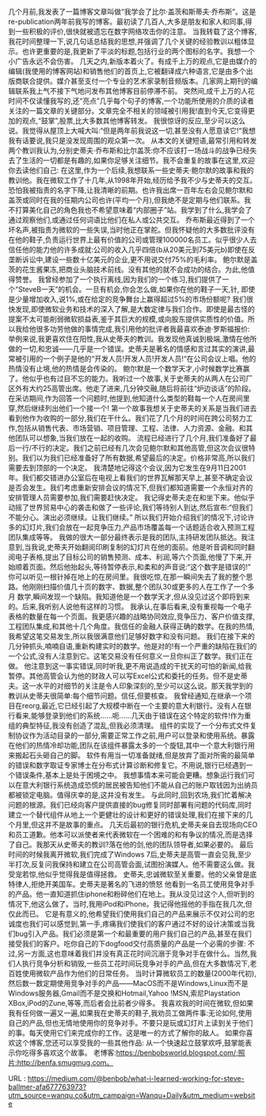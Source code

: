几个月前,我发表了一篇博客文章叫做“我学会了比尔·盖茨和斯蒂夫·乔布斯”。这是re-publication两年前我写的博客。最初读了几百人,大多是朋友和家人和同事,得到一些积极的评价,很快就被遗忘在数字网络攻击你的注意。 
 当我转载了这个博客,我花时间整理一下,说几句话总结我的思想,并强调了几个关键的经验教训以粗体显示。也许更重要的是,我更新了平淡的标题,包括行业的两个图标的名字。我想一个小广告永远不会伤害。 
 几天之内,新版本着火了。有成千上万的观点,它是由媒介的编辑(我使用的博客网站)和销售他们的首页上,它被翻译成六种语言,它是由多个出版商联合提供。媒介甚至支付一个专业的艺术家录制音频版本。几家网上期刊的编辑联系我上气不接下气地问发布其他博客目前停滞不前。 
 突然间,成千上万的人花时间不仅读懂我写的,还“亮点”几乎每个句子的博客,一个功能所使用的介质的读者关注的一篇文章的关键部分。文章完全不相关的领域被引用我!直到今天,它变得更加的观点,“鼓掌”,股票,比大多数其他博客转发。 
 我很惊讶的反应,至少可以这么说。我觉得从屋顶上大喊大叫:“但是两年前我说这一切,甚至没有人愿意读它!“我想我有话要说,我只是没发现周围的观众第一次。 
 从本文的关键短语,最常引用和转发两个教训我认为,分别史蒂夫·乔布斯和比尔盖茨:你不应该打一场战斗的战争已经失去了生活的一切都是有趣的,如果你足够关注细节。我不会重复的故事在这里,欢迎你去读他们自己: 
 在这里,作为一个后续,我想联系一些史蒂夫·鲍尔默的故事和我的教训他。我在微软工作了十几年,从1998年开始,经历给予我不少与史蒂夫的交互。 
 恐怕我被指责的名字下降,让我清晰的前期。也许我出席一百年左右会见鲍尔默和盖茨或同时在我的任期内公司也许(平均一个月),但我绝不是定期与他们联系。我不打算美化自己的角色我也不希望意味着“内部圈子”站。我学到了什么,我学会了通过观察他们,或通过任何词语比他们在私人或公共交互。 
 乔布斯最近得到了一个坏名声,被指责为微软的一些失误,当时他正在掌舵。但我怀疑他的大多数批评没有在他的鞋子,负责运行世界上最有价值的公司或管理100000名员工。似乎很少人去信任他的能力他的许多成就:公司的收入几乎四倍(b从20美元到75美元b)即使在反垄断诉讼中,建设一些数十亿美元的企业,更不用说交付75%的毛利率。 
 鲍尔默是盖茨的花生酱果冻,把商业头脑技术前线。没有其他的就不会成功的结合。为此,他值得赞誉。 
 我曾经参加了一个执行离线,因为我们的一个练习,我们提供了一个“SteveB一天”的机会。一旦有机会,你会怎么做,如果你在他的鞋子一天,针, 
 即使是少量增加收入,说1%,或在给定的竞争舞台上赢得超过5%的市场份额呢? 
 我们很快发现,即使微软业务和技术的深入了解,是大数定律与我们合作。即使是最古怪的提案不太可能削弱微软损益表,鉴于其巨大的规模,或向股东提供实质性的价值。所以我给他很多功劳他做的事情完成,我引用他的批评者我最喜欢泰迪·罗斯福报价: 
 举例来说,我更喜欢住在阳性,我从史蒂夫的教训。我发现他真诚到极端,激情在他所做的一切,和忠诚——几乎是一个错误。史蒂夫是著名的情感和言过其实的演讲,最常被引用的一个例子是他的“开发人员!开发人员!开发人员!“在公司会议上唱。他的热情没有止境,他的热情是会传染的。 
 鲍尔默是一个数学天才,小时候数学比赛赢了。他似乎也有过目不忘的能力。我听过一个故事,关于史蒂夫的从两人在公司厂区外有大约25高管出席。他走了进来,几分钟交融,随后将前往“炉边谈话”的阶段。在采访期间,作为回答一个问题时,他提到,他知道什么类型的鞋每一个人在房间里穿,然后继续列出他们一个接一个! 
 第一个故事我想关于史蒂夫的关系是当我们进去看到他作为收购的一部分,我们在干什么。我们花了几个月的时间在跨公司努力工作,包括从销售代表、市场营销、项目管理、工程、法律、人力资源、金融、和其他团队可以想象,当我们放在一起的收购。 
 流程已经进行了几个月,我们准备好了最后一行/不行的决定。我们之前已经有几次会见鲍尔默和其他高管,但这次会议很特别。我们以为我们已经准备好了所有数据,希望最后的决定。价格非常高,所以我们需要去到顶部的一个决定。 
 我清楚地记得这个会议,因为它发生在9月11日2001年。我们都交错进办公室后在电视上看我们的世界瓦解那天早上,甚至不确定会议是否会发生。我们考虑重新安排会议的情况下,但我们都知道需要一个永恒对齐的安排管理人员需要参加,我们需要赶快决定。 
 我记得史蒂夫走在和坐下来。他似乎动摇了世界贸易中心的袭击和做了一些评论,我们等待别人到达,然后宣布:“但我们不能分心。演出必须继续。让我们继续。” 
 所以我们开始介绍我们的情况下,讨论许多的幻灯片,我们会放在一起竞争压力,产品市场覆盖每一个话题适合收入预测工程团队集成等等。 
 我做的很大一部分最终表示是我的团队,主持研发团队抵达。我注意到,当我说,史蒂夫开始翻阅印刷复制的幻灯片在他的面前。他是听音调和同时翻阅电子表格,提出了目标公司的销售预测、成本、利润,等六个页面,他慢了下来,开始顺着页面。然后他抬起头,等待暂停表示,和柔和的声音说:“这个数字是错误的!” 
 你可以听见一根针掉在地上的在房间里。我很吃惊,在那一瞬间失去了我的整个思路。他刚刚扫描价值几十页的数字、数据,整个团队30或更多的人在工作了一个多月 
 数学,瞬间发现一个缺陷。我知道他是一个数学天才,但从没见过这个即将到来的。后来,我听别人说他有这样的习惯。 
 我承认,在事后看来,没有重视每一个电子表格的数量在每一个页面。我更感兴趣的战略协同效应,竞争压力、客户价值支撑,工程团队集成,和其他十几个角度。我信任的金融人获得正确的数学。在我的热情,我希望这笔交易发生,所以我很满意他们足够好数字和没有问题。 
 我们在接下来的几分钟抓头,喃喃自语,重新构建实时的数学。他是对的!有一个严重的缺陷在我们的一个公式,没有人注意到它。这笔交易没有任何意义一旦你纠正了数学。我们正在做。 
 他注意到这一事实错误,同时听我,更不用说造成的干扰天的可怕的新闻,给我暂停。其他高管会认为他的财政人可以写Excel公式和委托的任务。但不是史蒂夫。这一水平的对细节的关注是令人印象深刻的,至少可以这么说。那天我学到的教训从史蒂夫很简单:每个细节问题。信任,但要核查。 
 我曾经通知,在继承一个项目在reorg,最近,它已经引起了大规模中断在一个主要的意大利银行。没有人在银行看来,能够登录到他们的系统……呃……几天由于错误在这个特定的软件!作为重组的典型特征,我没有创造了混乱,但我必须清理。 
 组件的实现了一个分布式文件复制协议作为活动目录的一部分,需要正常工作之前,用户可以登录和使用系统。暴露在他们的热情冷却功能,团队在该组件暴露太多的一个旋钮,其中一个意大利银行用来搬起石头砸自己的脚。 
 软件有用当一切准备就绪,但是放弃了面对所需的最简单的错误和数字取证专家博士在分布式计算诊断和修复它。不用说,银行已经遇到一个错误条件,基本上是处于困境之中。 
 我想事情本来可能会更糟。想象运行我们可以在意大利银行系统造成恐慌的居民被告知他们不能从自己的账户取钱因为出纳员都被锁定电脑。值得庆幸的是,这并没有发生。 
 与此同时,回到农场,我们忙着解决问题的根源。我们已经向客户提供直接的bug修复同时部署有问题的代码库,同时建立一个替代组件从地上一个更健壮的设计和更好的错误处理,我们在接下来的几个月里,但这并不是故事的重点。 
 几天后最初的银行危机,史蒂夫亲自去现场向CEO和员工道歉。他本可以派使者来代表微软在一个困难的和有争议的情况,而是选择了自己。我那天从史蒂夫的教训?落在他的剑,他的团队领导者,如果必要的。 
 最后时间的时候我离开微软,我们完成了Windows 7后,史蒂夫是高管一直会见我,至少半打次,反复问我保持和建立在公司高管会面,试图扮演媒人。他不需要这么做。我受宠若惊,他似乎觉得我是值得拯救。 
 史蒂夫,忠诚微软至关重要。他的父亲曾是底特律人,拒绝开美国车。史蒂夫是著名的飞进的愤怒 
 他看到一名员工使用竞争对手的产品。他一直知道抓住iphone和粉碎他们在地上。我从没见过这个人,但听到的情况下,他这么做了。当时,我用iPod和iPhone。我记得他摇他的手指在我几次,但仅此而已。 
 它是有意义的,他希望我们使用我们自己的产品来展示不仅对公司的忠诚度也我们可以感觉到,第一手,疼痛我们使我们的客户通过不好的设计决策或当我们bug引入产品。我们必须是第一个和最重要的用户我们自己的产品,甚至在我们接受我们的客户。吃你自己的下dogfood交付高质量的产品是一个必需的步骤: 
 不过,另一方面,这也意味着我们并没有真正花时间沉溺于竞争对手在做什么。当然,我们人执行竞争分析和销毁,一些员工花时间玩竞争对手的产品,但在大多数情况下,老百姓使用微软产品作为他们的日常任务。 
 当时计算微软员工的数量(2000年代初),然后数一数定期使用竞争对手的产品——MacOS而不是Windows,Linux而不是Windows服务器,Gmail而不是交换和Hotmail,Yahoo !MSN,索尼Playstation XBox,iPod的Zune,等等,而后者会比前者少得多。 
 我喜欢我的时间在微软,但如果我有任何做一遍又一遍,如果我在史蒂夫的鞋子,我劝员工做两件事:无论如何,使用自己的产品,但也无情地使用你的竞争对手。不要只是玩或幻灯片上读到关于他们的事。每天使用它们来完成你的工作。这是唯一的方式了解你的敌人。 
 如果你喜欢这个博客,您还可以享受我的一些其他作品: 
 从一个快速起立鼓掌欢呼,鼓掌能表示你吃得多喜欢这个故事。 
 老博客:https://benbobsworld.blogspot.com/;照片:http://benfa.smugmug.com。 
  
   
  URL : https://medium.com/@benbob/what-i-learned-working-for-steve-ballmer-afa677763973?utm_source=wanqu.co&utm_campaign=Wanqu+Daily&utm_medium=website